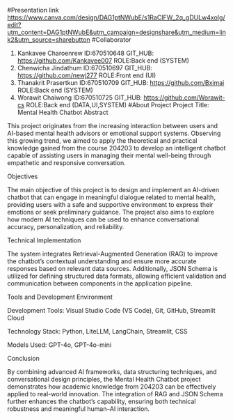 #Presentation link
https://www.canva.com/design/DAG1ptNWubE/s1RaCIFW_2q_gDULw4xoIg/edit?utm_content=DAG1ptNWubE&utm_campaign=designshare&utm_medium=link2&utm_source=sharebutton
#Collaborator
1. Kankavee Charoenrew  ID:670510648 GIT_HUB: https://github.com/Kankavee007 ROLE:Back end (SYSTEM)
2. Chenwicha Jindathum  ID:670510697 GIT_HUB: https://github.com/newj277     ROLE:Front end (UI)
3. Thanakrit Prasertkun ID:670510709 GIT_HUB: https://github.com/Bximai      ROLE:Back end (SYSTEM)
4. Worawit Chaiwong     ID:670510725 GIT_HUB: https://github.com/Worawit-cs  ROLE:Back end (DATA,UI,SYSTEM)
#About Project
Project Title: Mental Health Chatbot
Abstract

This project originates from the increasing interaction between users and AI-based mental health advisors or emotional support systems. Observing this growing trend, we aimed to apply the theoretical and practical knowledge gained from the course 204203 to develop an intelligent chatbot capable of assisting users in managing their mental well-being through empathetic and responsive conversation.

Objectives

The main objective of this project is to design and implement an AI-driven chatbot that can engage in meaningful dialogue related to mental health, providing users with a safe and supportive environment to express their emotions or seek preliminary guidance. The project also aims to explore how modern AI techniques can be used to enhance conversational accuracy, personalization, and reliability.

Technical Implementation

The system integrates Retrieval-Augmented Generation (RAG) to improve the chatbot’s contextual understanding and ensure more accurate responses based on relevant data sources. Additionally, JSON Schema is utilized for defining structured data formats, allowing efficient validation and communication between components in the application pipeline.

Tools and Development Environment

Development Tools: Visual Studio Code (VS Code), Git, GitHub, Streamlit Cloud

Technology Stack: Python, LiteLLM, LangChain, Streamlit, CSS

Models Used: GPT-4o, GPT-4o-mini

Conclusion

By combining advanced AI frameworks, data structuring techniques, and conversational design principles, the Mental Health Chatbot project demonstrates how academic knowledge from 204203 can be effectively applied to real-world innovation. The integration of RAG and JSON Schema further enhances the chatbot’s capability, ensuring both technical robustness and meaningful human–AI interaction.

